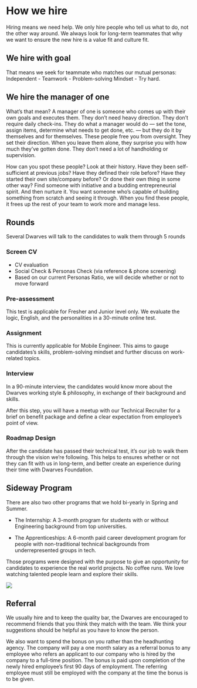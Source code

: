 # How we hire
Hiring means we need help. We only hire people who tell us what to do, not the other way around. We always look for long-term teammates that why we want to ensure the new hire is a value fit and culture fit. 

## We hire with goal
That means we seek for teammate who matches our mutual personas: Independent - Teamwork - Problem-solving Mindset - Try hard.

## We hire the manager of one
What’s that mean? A manager of one is someone who comes up with their own goals and executes them. They don’t need heavy direction. They don’t require daily check-ins. They do what a manager would do — set the tone, assign items, determine what needs to get done, etc. — but they do it by themselves and for themselves.
These people free you from oversight. They set their direction. When you leave them alone, they surprise you with how much they’ve gotten done. They don’t need a lot of handholding or supervision.

How can you spot these people? Look at their history. Have they been self-sufficient at previous jobs? Have they defined their role before? Have they started their own site/company before? Or done their own thing in some other way? Find someone with initiative and a budding entrepreneurial spirit. And then nurture it.
You want someone who’s capable of building something from scratch and seeing it through. When you find these people, it frees up the rest of your team to work more and manage less.

## Rounds
Several Dwarves will talk to the candidates to walk them through 5 rounds

### Screen CV

- CV evaluation
- Social Check & Personas Check (via reference & phone screening)
- Based on our current Personas Ratio, we will decide whether or not to move forward

### Pre-assessment
This test is applicable for Fresher and Junior level only. We evaluate the logic, English, and the personalities in a 30-minute online test.

### Assignment
This is currently applicable for Mobile Engineer. This aims to gauge candidates’s skills, problem-solving mindset and further discuss on work-related topics.

### Interview
In a 90-minute interview, the candidates would know more about the Dwarves working style & philosophy, in exchange of their background and skills.

After this step, you will have a meetup with our Technical Recruiter for a brief on benefit package and define a clear expectation from employee’s point of view.

### Roadmap Design
After the candidate has passed their technical test, it’s our job to walk them through the vision we’re following. This helps to ensures whether or not they can fit with us in long-term, and better create an experience during their time with Dwarves Foundation.

## Sideway Program
There are also two other programs that we hold bi-yearly in Spring and Summer.
- The Internship: A 3-month program for students with or without Engineering background from top universities.

- The Apprenticeships: A 6-month paid career development program for people with non-traditional technical backgrounds from underrepresented groups in tech.

Those programs were designed with the purpose to give an opportunity for candidates to experience the real world projects. No coffee runs. We love watching talented people learn and explore their skills.

![](img/internship.png)

## Referral
We usually hire and to keep the quality bar, the Dwarves are encouraged to recommend friends that you think they match with the team. We think your suggestions should be helpful as you have to know the person. 

We also want to spend the bonus on you rather than the headhunting agency. The company will pay a one month salary as a referral bonus to any employee who refers an applicant to our company who is hired by the company to a full-time position. The bonus is paid upon completion of the newly hired employee’s first 90 days of employment. The referring employee must still be employed with the company at the time the bonus is to be given.